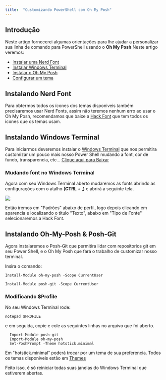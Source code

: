 ```yaml
---
title:  "Customizando PowerShell com Oh My Posh"
---
```


## Introdução  
Neste artigo fornecerei algumas orientações para lhe ajudar a personalizar sua linha de comando para PowerShell usando o **Oh My Posh**
Neste artigo veremos:
* [Instalar uma Nerd Font]()
* [Instalar Windows Terminal]()
* [Instalar o Oh My Posh]()
* [Configurar um tema]()


## Instalando Nerd Font
Para obtermos todos os ícones dos temas disponiveis também precisaremos usar Nerd Fonts, assim não teremos nenhum erro ao usar o Oh My Posh, recomendamos que baixe a [Hack Font](https://github.com/source-foundry/Hack) que tem todos os icones que os temas usam.

## Instalando Windows Terminal
Para iniciarmos deveremos instalar o [Windows Terminal](https://github.com/microsoft/terminal) que nos permitira customizar um pouco mais nosso Power Shell mudando a font, cor de fundo, transparencia, etc... [Clique aqui para Baixar](https://www.microsoft.com/pt-br/p/windows-terminal/9n0dx20hk701)


### Mudando font no Windows Terminal
Agora com seu Windows Terminal aberto mudaremos as fonts abrindo as configurações com o atalho **(CTRL + ,)** e abrirá a seguinte tela.

<img src="/assets/windows_terminal.png">

Então iremos em "Padrões" abaixo de perfil, logo depois clicando em aparencia e localizando o titulo "Texto", abaixo em "Tipo de Fonte" selecionaremos a Hack Font.


## Instalando Oh-My-Posh & Posh-Git
Agora instalaremos o Posh-Git que permitira lidar com repositorios git em seu Power Shell, e o Oh My Posh que fará o trabalho de customizar nosso terminal.

Insira o comando:

``Install-Module oh-my-posh -Scope CurrentUser``

``Install-Module posh-git -Scope CurrentUser``

### Modificando $Profile

No seu Windows Terminal rode:

``notepad $PROFILE``

e em seguida, copie e cole as seguintes linhas no arquivo que foi aberto.

```
  Import-Module posh-git
  Import-Module oh-my-posh
  Set-PoshPrompt -Theme hotstick.minimal
```
Em "hotstick.minimal" poderá trocar por um tema de sua preferencia. Todos os temas disponiveis estão em [Themes](https://ohmyposh.dev/docs/themes) 

Feito isso, é só reiniciar todas suas janelas do Windows Terminal que estiverem abertas.


